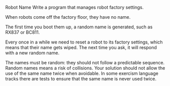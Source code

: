 Robot Name
Write a program that manages robot factory settings.

When robots come off the factory floor, they have no name.

The first time you boot them up, a random name is generated, such as RX837 or BC811.

Every once in a while we need to reset a robot to its factory settings, which means that their name gets wiped. The next time you ask, it will respond with a new random name.

The names must be random: they should not follow a predictable sequence. Random names means a risk of collisions. Your solution should not allow the use of the same name twice when avoidable. In some exercism language tracks there are tests to ensure that the same name is never used twice.